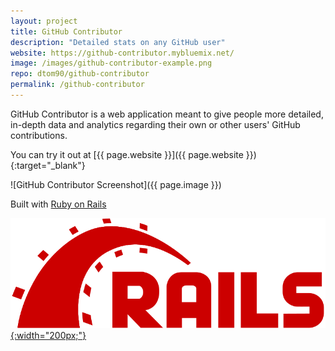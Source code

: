 ```yaml
---
layout: project
title: GitHub Contributor
description: "Detailed stats on any GitHub user"
website: https://github-contributor.mybluemix.net/
image: /images/github-contributor-example.png
repo: dtom90/github-contributor
permalink: /github-contributor
---
```

GitHub Contributor is a web application meant to give people more detailed, in-depth data and analytics regarding their own or other users' GitHub contributions.

You can try it out at [{{ page.website }}]({{ page.website }}){:target="_blank"}

![GitHub Contributor Screenshot]({{ page.image }})

Built with [Ruby on Rails](http://rubyonrails.org/) 

[![Rails Logo](/images/rails-logo.svg){:width="200px;"}](http://rubyonrails.org/)